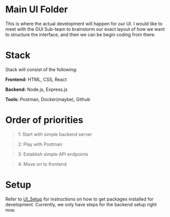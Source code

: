# Main UI Folder

This is where the actual development will happen for our UI. I would like to meet with the GUI Sub-team to brainstorm our exact layout of how we want to structure the interface, and then we can be begin coding from there. 

# Stack

Stack will consist of the following:

**Frontend:** HTML, CSS, React

**Backend:** Node.js, Express.js 

**Tools:**  Postman, Docker(maybe), Github

# Order of priorities

> 1: Start with simple backend server

> 2: Play with Postman

> 3: Establish simple API endpoints

> 4: Move on to frontend

# Setup
Refer to [UI_Setup](./../UI_Setup/) for instructions on how to get packages installed for development. Currently, we only have steps for the backend setup right now.
